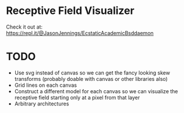 # Receptive Field Visualizer
Check it out at: https://repl.it/@JasonJennings/EcstaticAcademicBsddaemon

# TODO
* Use svg instead of canvas so we can get the fancy looking skew transforms (probably doable with canvas or other libraries also)
* Grid lines on each canvas
* Construct a different model for each canvas so we can visualize the receptive field starting only at a pixel from that layer
* Arbitrary architectures